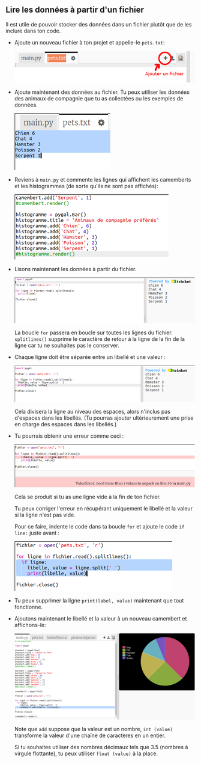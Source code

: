 ## Lire les données à partir d'un fichier

Il est utile de pouvoir stocker des données dans un fichier plutôt que de les inclure dans ton code.

+ Ajoute un nouveau fichier à ton projet et appelle-le `pets.txt`:
    
    ![capture d'écran](images/pets-file.png)

+ Ajoute maintenant des données au fichier. Tu peux utiliser les données des animaux de compagnie que tu as collectées ou les exemples de données.
    
    ![captures d'écran](images/pets-data.png)

+ Reviens à `main.py` et commente les lignes qui affichent les camemberts et les histogrammes (de sorte qu'ils ne sont pas affichés):
    
    ![capture d'écran](images/pets-comment.png)

+ Lisons maintenant les données à partir du fichier.
    
    ![capture d'écran](images/pets-read.png)
    
    La boucle `for` passera en boucle sur toutes les lignes du fichier. `splitlines()` supprime le caractère de retour à la ligne de la fin de la ligne car tu ne souhaites pas le conserver.

+ Chaque ligne doit être séparée entre un libellé et une valeur :
    
    ![capture d'écran](images/pets-split.png)
    
    Cela divisera la ligne au niveau des espaces, alors n'inclus pas d'espaces dans les libellés. (Tu pourras ajouter ultérieurement une prise en charge des espaces dans les libellés.)

+ Tu pourrais obtenir une erreur comme ceci :
    
    ![capture d'écran](images/pets-error.png)
    
    Cela se produit si tu as une ligne vide à la fin de ton fichier.
    
    Tu peux corriger l'erreur en récupérant uniquement le libellé et la valeur si la ligne n'est pas vide.
    
    Pour ce faire, indente le code dans ta boucle `for` et ajoute le code `if line:` juste avant :
    
    ![capture d'écran](images/pets-fix.png)

+ Tu peux supprimer la ligne `print(label, value)` maintenant que tout fonctionne.

+ Ajoutons maintenant le libellé et la valeur à un nouveau camembert et affichons-le:
    
    ![capture d'écran](images/pets-pie2.png)
    
    Note que `add` suppose que la valeur est un nombre, `int (value)` transforme la valeur d'une chaîne de caractères en un entier.
    
    Si tu souhaites utiliser des nombres décimaux tels que 3.5 (nombres à virgule flottante), tu peux utiliser `float (value)` à la place.